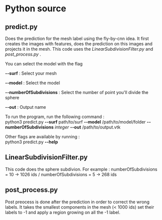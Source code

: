# Python source

## predict.py
Does the prediction for the mesh label using the fly-by-cnn idea. It first creates the images with features, does the prediction on this images and projects it in the mesh. This code uses the *LinearSubdivisionFilter.py* and *post_process.py* .

You can select the model with the flag 

__--surf__ : Select your mesh

__--model__ : Select the model

__--numberOfSubdivisions__ : Select the number of point you'll divide the sphere 

__--out__ : Output name


To run the program, run the following command :  
python3 predict.py __--surf__ path/to/surf __--model__ /path/to/model/folder __--numberOfSubdivisions__ *integer* __--out__ /path/to/output.vtk

Other flags are available by running :  
python3 predict.py __--help__

## LinearSubdivisionFilter.py
This code does the sphere subdivion. For example : numberOfSubdivisions = 10 -> 1026 ids / numberOfSubdivisions = 5 -> 268 ids 

## post_process.py
Post preocess is done after the prediction in order to correct the wrong labels. It takes the smallest components in the mesh (< 1000 ids) set their labels to -1 and apply a region growing on all the -1 label.